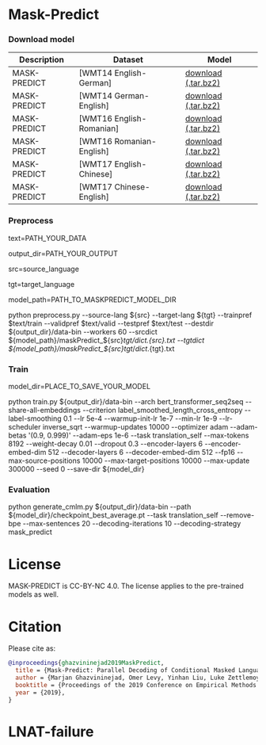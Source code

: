 # Mask-Predict


### Download model 
Description | Dataset | Model
---|---|---
MASK-PREDICT | [WMT14 English-German] | [download (.tar.bz2)](http://dl.fbaipublicfiles.com/fairseq/models/maskPredict_en_de.tar.gz)
MASK-PREDICT | [WMT14 German-English] | [download (.tar.bz2)](http://dl.fbaipublicfiles.com/fairseq/models/maskPredict_de_en.tar.gz)
MASK-PREDICT | [WMT16 English-Romanian] | [download (.tar.bz2)](http://dl.fbaipublicfiles.com/fairseq/models/maskPredict_en_ro.tar.gz)
MASK-PREDICT | [WMT16 Romanian-English] | [download (.tar.bz2)](http://dl.fbaipublicfiles.com/fairseq/models/maskPredict_ro_en.tar.gz)
MASK-PREDICT | [WMT17 English-Chinese] | [download (.tar.bz2)](http://dl.fbaipublicfiles.com/fairseq/models/maskPredict_en_zh.tar.gz)
MASK-PREDICT | [WMT17 Chinese-English] | [download (.tar.bz2)](http://dl.fbaipublicfiles.com/fairseq/models/maskPredict_zh_en.tar.gz)

### Preprocess

text=PATH_YOUR_DATA

output_dir=PATH_YOUR_OUTPUT

src=source_language

tgt=target_language

model_path=PATH_TO_MASKPREDICT_MODEL_DIR

python preprocess.py --source-lang ${src} --target-lang ${tgt} --trainpref $text/train --validpref $text/valid --testpref $text/test  --destdir ${output_dir}/data-bin  --workers 60  --srcdict ${model_path}/maskPredict_${src}_${tgt}/dict.${src}.txt --tgtdict ${model_path}/maskPredict_${src}_${tgt}/dict.${tgt}.txt

### Train


model_dir=PLACE_TO_SAVE_YOUR_MODEL

python train.py ${output_dir}/data-bin --arch bert_transformer_seq2seq --share-all-embeddings --criterion label_smoothed_length_cross_entropy --label-smoothing 0.1 --lr 5e-4 --warmup-init-lr 1e-7 --min-lr 1e-9 --lr-scheduler inverse_sqrt --warmup-updates 10000 --optimizer adam --adam-betas '(0.9, 0.999)' --adam-eps 1e-6 --task translation_self --max-tokens 8192 --weight-decay 0.01 --dropout 0.3 --encoder-layers 6 --encoder-embed-dim 512 --decoder-layers 6 --decoder-embed-dim 512  --fp16 --max-source-positions 10000 --max-target-positions 10000 --max-update 300000 --seed 0 --save-dir ${model_dir}

### Evaluation


python generate_cmlm.py ${output_dir}/data-bin  --path ${model_dir}/checkpoint_best_average.pt  --task translation_self --remove-bpe --max-sentences 20 --decoding-iterations 10  --decoding-strategy mask_predict

# License
MASK-PREDICT is CC-BY-NC 4.0.
The license applies to the pre-trained models as well.

# Citation

Please cite as:

```bibtex
@inproceedings{ghazvininejad2019MaskPredict,
  title = {Mask-Predict: Parallel Decoding of Conditional Masked Language Models},
  author = {Marjan Ghazvininejad, Omer Levy, Yinhan Liu, Luke Zettlemoyer},
  booktitle = {Proceedings of the 2019 Conference on Empirical Methods in Natural Language Processing},
  year = {2019},
}
```
# LNAT-failure
